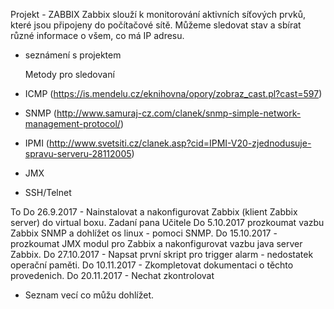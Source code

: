 Projekt - ZABBIX
Zabbix slouží k monitorování aktivních síťových prvků, které jsou připojeny do počítačové sítě.
Můžeme sledovat stav a sbírat různé informace o všem, co má IP adresu. 


- seznámení s projektem

  Metody pro sledovaní
- ICMP (https://is.mendelu.cz/eknihovna/opory/zobraz_cast.pl?cast=597)
- SNMP (http://www.samuraj-cz.com/clanek/snmp-simple-network-management-protocol/)
- IPMI (http://www.svetsiti.cz/clanek.asp?cid=IPMI-V20-zjednodusuje-spravu-serveru-28112005)
- JMX
- SSH/Telnet


 To Do
26.9.2017 - Nainstalovat a nakonfigurovat Zabbix (klient Zabbix server) do virtual boxu.
Zadaní pana Učitele
Do 5.10.2017 prozkoumat vazbu Zabbix SNMP a dohlížet os linux - pomoci SNMP.
Do 15.10.2017 - prozkoumat JMX modul pro Zabbix a nakonfigurovat vazbu java server Zabbix.
Do 27.10.2017 - Napsat první skript pro trigger alarm - nedostatek operační paměti.
Do 10.11.2017 - Zkompletovat dokumentaci o těchto provedenich.
Do 20.11.2017 - Nechat zkontrolovat

+ Seznam vecí co můžu dohlížet.
